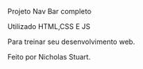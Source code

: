 Projeto Nav Bar completo

Utilizado HTML,CSS E JS 

Para treinar seu desenvolvimento web.

Feito por Nicholas Stuart.